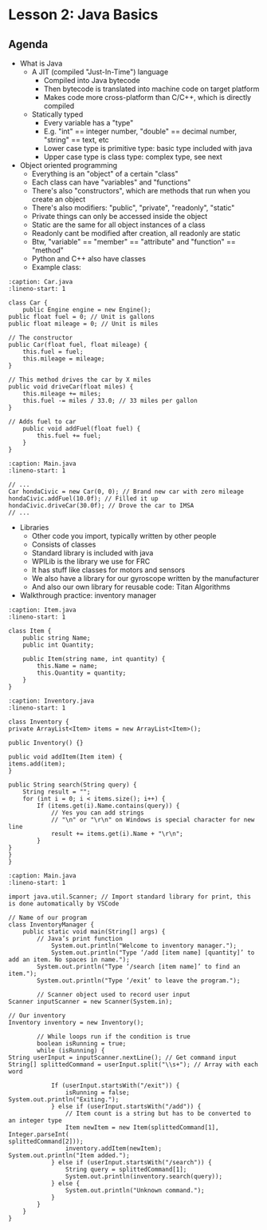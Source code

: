 # Lesson 2: Java Basics

## Agenda

* What is Java  
  * A JIT (compiled "Just-In-Time") language  
    * Compiled into Java bytecode  
    * Then bytecode is translated into machine code on target platform  
    * Makes code more cross-platform than C/C++, which is directly compiled  
  * Statically typed  
    * Every variable has a "type"  
    * E.g. "int" \== integer number, "double" \== decimal number, "string" \== text, etc  
    * Lower case type is primitive type: basic type included with java  
    * Upper case type is class type: complex type, see next  
* Object oriented programming  
  * Everything is an "object" of a certain "class"  
  * Each class can have "variables" and "functions"  
  * There's also "constructors", which are methods that run when you create an object  
  * There's also modifiers: "public", "private", "readonly", "static"  
  * Private things can only be accessed inside the object  
  * Static are the same for all object instances of a class  
  * Readonly cant be modified after creation, all readonly are static  
  * Btw, "variable" \== "member" \== "attribute" and "function" \== "method"  
  * Python and C++ also have classes  
  * Example class:

```{code-block} java
:caption: Car.java
:lineno-start: 1

class Car {  
	public Engine engine = new Engine();  
public float fuel = 0; // Unit is gallons  
public float mileage = 0; // Unit is miles  
	  
// The constructor  
public Car(float fuel, float mileage) {  
	this.fuel = fuel;  
	this.mileage = mileage;  
}

// This method drives the car by X miles  
public void driveCar(float miles) {  
	this.mileage += miles;  
	this.fuel -= miles / 33.0; // 33 miles per gallon  
}

// Adds fuel to car  
	public void addFuel(float fuel) {  
		this.fuel += fuel;  
	}  
}	  
```

```{code-block} java
:caption: Main.java
:lineno-start: 1
 
// ...  
Car hondaCivic = new Car(0, 0); // Brand new car with zero mileage  
hondaCivic.addFuel(10.0f); // Filled it up  
hondaCivic.driveCar(30.0f); // Drove the car to IMSA  
// ...  
```

* Libraries  
  * Other code you import, typically written by other people  
  * Consists of classes  
  * Standard library is included with java  
  * WPILib is the library we use for FRC  
  * It has stuff like classes for motors and sensors  
  * We also have a library for our gyroscope written by the manufacturer  
  * And also our own library for reusable code: Titan Algorithms  
* Walkthrough practice: inventory manager

```{code-block} java
:caption: Item.java
:lineno-start: 1
 
class Item {  
	public string Name;  
	public int Quantity;

	public Item(string name, int quantity) {  
		this.Name = name;  
		this.Quantity = quantity;  
	}  
}  
```

```{code-block} java
:caption: Inventory.java
:lineno-start: 1

class Inventory {  
private ArrayList<Item> items = new ArrayList<Item>();

public Inventory() {}

public void addItem(Item item) {  
items.add(item);  
}

public String search(String query) {  
	String result = "";  
	for (int i = 0; i < items.size(); i++) {  
		If (items.get(i).Name.contains(query)) {  
			// Yes you can add strings  
			// "\n" or "\r\n" on Windows is special character for new line  
			result += items.get(i).Name + "\r\n";  
		}  
}   
}	  
}  
```

```{code-block} java
:caption: Main.java
:lineno-start: 1
  
import java.util.Scanner; // Import standard library for print, this is done automatically by VSCode

// Name of our program  
class InventoryManager {  
	public static void main(String[] args) {  
 		// Java’s print function  
    		System.out.println("Welcome to inventory manager.");  
    		System.out.println("Type ‘/add [item name] [quantity]’ to add an item. No spaces in name.");  
		System.out.println("Type ‘/search [item name]’ to find an item.");  
		System.out.println("Type ‘/exit’ to leave the program.");

		// Scanner object used to record user input  
Scanner inputScanner = new Scanner(System.in);

// Our inventory  
Inventory inventory = new Inventory();

		// While loops run if the condition is true  
		boolean isRunning = true;  
		while (isRunning) {  
String userInput = inputScanner.nextLine(); // Get command input  
String[] splittedCommand = userInput.split("\\s+"); // Array with each word

			If (userInput.startsWith("/exit")) {  
				isRunning = false;  
System.out.println("Exiting.");  
			} else if (userInput.startsWith("/add")) {  
				// Item count is a string but has to be converted to an integer type  
				Item newItem = new Item(splittedCommand[1], Integer.parseInt(  
splittedCommand[2]));  
				inventory.addItem(newItem);  
System.out.println("Item added.");  
			} else if (userInput.startsWith("/search")) {  
				String query = splittedCommand[1];  
				System.out.println(inventory.search(query));  
			} else {  
				System.out.println("Unknown command.");  
			}  
		}  
	}  
}  
```